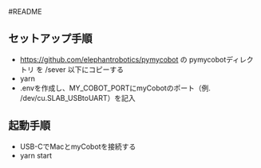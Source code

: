 #README

## セットアップ手順
- https://github.com/elephantrobotics/pymycobot の pymycobotディレクトリ を /sever 以下にコピーする
- yarn
- .envを作成し、MY_COBOT_PORTにmyCobotのポート（例. /dev/cu.SLAB_USBtoUART）を記入

## 起動手順
- USB-CでMacとmyCobotを接続する
- yarn start